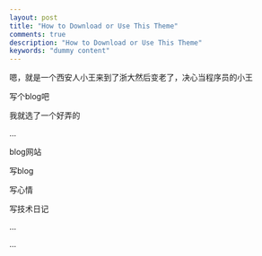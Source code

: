 ```yaml
---
layout: post
title: "How to Download or Use This Theme"
comments: true
description: "How to Download or Use This Theme"
keywords: "dummy content"
---
```

嗯，就是一个西安人小王来到了浙大然后变老了，决心当程序员的小王

写个blog吧

我就选了一个好弄的

...

blog网站

写blog

写心情

写技术日记

...

...